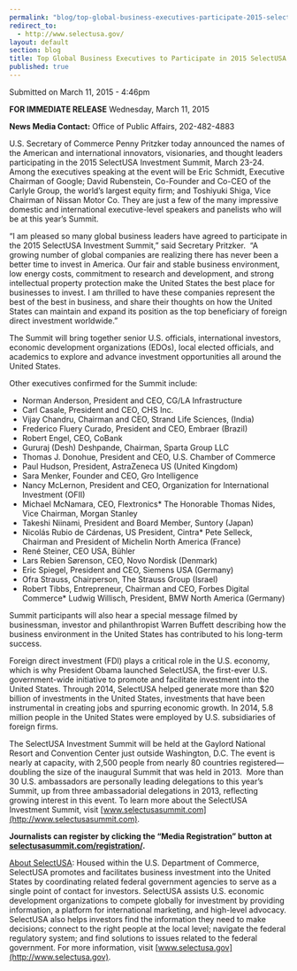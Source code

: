 ```yaml
---
permalink: "blog/top-global-business-executives-participate-2015-selectusa-investment.html"
redirect_to:
  - http://www.selectusa.gov/
layout: default
section: blog
title: Top Global Business Executives to Participate in 2015 SelectUSA Investment Summit
published: true
---
```


Submitted on March 11, 2015 - 4:46pm       

                

**FOR IMMEDIATE RELEASE**
Wednesday, March 11, 2015

**News Media Contact:**
Office of Public Affairs, 202-482-4883

U.S. Secretary of Commerce Penny
Pritzker today announced the names of the American and international
innovators, visionaries, and thought leaders participating in the 2015
SelectUSA Investment Summit, March 23-24.&nbsp; Among the executives speaking
at the event will be Eric Schmidt, Executive Chairman of Google; David
Rubenstein, Co-Founder and Co-CEO of the Carlyle Group, the world’s largest
equity firm; and Toshiyuki Shiga, Vice Chairman of Nissan Motor Co. They are
just a few of the many impressive domestic and international executive-level
speakers and panelists who will be at this year’s Summit.&nbsp; 

“I am pleased so many global business
leaders have agreed to participate in the 2015 SelectUSA Investment Summit,”
said Secretary Pritzker.&nbsp; “A growing number of global companies are
realizing there has never been a better time to invest in America. Our fair and
stable business environment, low energy costs, commitment to research and
development, and strong intellectual property protection make the United States
the best place for businesses to invest. I am thrilled to have these companies
represent the best of the best in business, and share their thoughts on how the
United States can maintain and expand its position as the top beneficiary of
foreign direct investment worldwide.” 

The Summit will bring together senior
U.S. officials, international investors, economic development organizations
(EDOs), local elected officials, and academics to explore and advance
investment opportunities all around the United States. 

Other executives confirmed for the
Summit include:

*   Norman Anderson,
President and CEO, CG/LA Infrastructure
*   Carl Casale,
President and CEO, CHS Inc.
*   Vijay Chandru,
Chairman and CEO, Strand Life Sciences, (India)
*   Frederico Fluery
Curado, President and CEO, Embraer (Brazil)
*   Robert Engel,
CEO, CoBank
*   Gururaj (Desh)
Deshpande, Chairman, Sparta Group LLC
*   Thomas J.
Donohue, President and CEO, U.S. Chamber of Commerce
*   Paul Hudson,
President, AstraZeneca US (United Kingdom)
*   Sara Menker,
Founder and CEO, Gro Intelligence
*   Nancy McLernon,
President and CEO, Organization for International Investment (OFII)
*   Michael
McNamara, CEO, Flextronics*   The Honorable
Thomas Nides, Vice Chairman, Morgan Stanley
*   Takeshi Niinami,
President and Board Member, Suntory (Japan)
*   Nicolás Rubio de
Cárdenas, US President, Cintra*   Pete Selleck,
Chairman and President of Michelin North America (France)
*   René Steiner,
CEO USA, Bühler
*   Lars Rebien
Sørenson, CEO, Novo Nordisk (Denmark)
*   Eric Spiegel,
President and CEO, Siemens USA (Germany)
*   Ofra Strauss,
Chairperson, The Strauss Group (Israel)
*   Robert Tibbs,
Entrepreneur, Chairman and CEO, Forbes Digital Commerce*   Ludwig Willisch,
President, BMW North America (Germany)

Summit participants will also hear a
special message filmed by businessman, investor and philanthropist Warren
Buffett describing how the business environment in the United States has
contributed to his long-term success.

Foreign direct investment (FDI) plays a
critical role in the U.S. economy, which is why President Obama launched
SelectUSA, the first-ever U.S. government-wide initiative to promote and
facilitate investment into the United States.&nbsp;Through 2014, SelectUSA
helped generate more than $20 billion&nbsp;of investments in the United States,
investments that have been instrumental in creating jobs and spurring economic
growth. In 2014, 5.8 million people in the United States were employed by U.S.
subsidiaries of foreign firms.

The SelectUSA Investment Summit will be
held at the Gaylord National Resort and Convention Center just outside
Washington, D.C. The event is nearly at capacity, with 2,500 people from nearly
80 countries registered—doubling the size of the inaugural Summit that was held
in 2013.&nbsp; More than 30 U.S. ambassadors are personally leading delegations
to this year’s Summit, up from three ambassadorial delegations in 2013,
reflecting growing interest in this event. To learn more about the SelectUSA
Investment Summit, visit [www.selectusasummit.com](http://www.selectusasummit.com).&nbsp; 

**Journalists can register by clicking the
“Media Registration” button at **[**selectusasummit.com/registration/**](http://selectusasummit.com/registration/)**.**

[About SelectUSA](http://selectusa.commerce.gov/#_blank): Housed within
the U.S. Department of Commerce, SelectUSA promotes and facilitates business
investment into the United States by coordinating related federal government
agencies to serve as a single point of contact for investors. SelectUSA assists
U.S. economic development organizations to compete globally for investment by
providing information, a platform for international marketing, and high-level
advocacy. SelectUSA also helps investors find the information they need to make
decisions; connect to the right people at the local level; navigate the federal
regulatory system; and find solutions to issues related to the federal
government. For more information, visit [www.selectusa.gov](http://www.selectusa.gov).